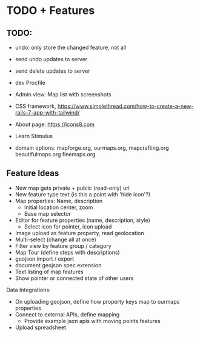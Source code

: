 # TODO + Features

## TODO:

* undo: only store the changed feature, not all
* send undo updates to server
* send delete updates to server
* dev Procfile


* Admin view: Map list with screenshots
* CSS framework, https://www.simplethread.com/how-to-create-a-new-rails-7-app-with-tailwind/
* About page: https://icons8.com
* Learn Stimulus

* domain options: mapforge.org, ourmaps.org, mapcrafting.org
  beautifulmaps.org finemaps.org


## Feature Ideas

* New map gets private + public (read-only) url
* New feature type text (is this a point with 'hide icon'?)
* Map properties: Name, description
  * Initial location center, zoom
  * Base map selector
* Editor for feature properties (name, description, style)
  * Select icon for pointer, icon upload
* Image upload as feature property, read geolocation
* Multi-select (change all at once)
* Filter view by feature group / category
* Map Tour (define steps with descriptions)
* geojson import / export
* document geojson spec extension
* Text listing of map features
* Show pointer or connected state of other users


Data Integrations:

* On uploading geojson, define how property keys map to ourmaps properties
* Connect to external APIs, define mapping
  * Provide example json apis with moving points features
* Upload spreadsheet
